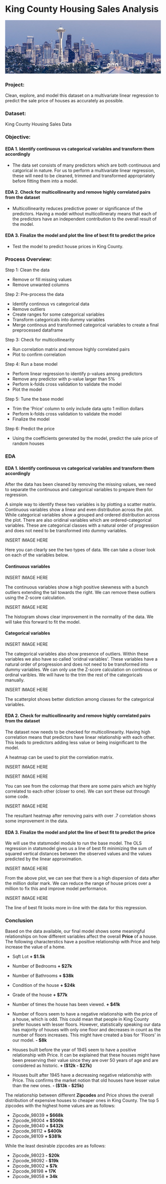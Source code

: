 # King County Housing Sales Analysis

![King County](https://github.com/dicchyant84/Module_2-Final-Project/blob/main/KC.jpg)

### Project: 

Clean, explore, and model this dataset on a multivariate linear regression to predict the sale price of houses as accurately as possible.

### Dataset:

King County Housing Sales Data

### Objective:

#### EDA 1. Identify continuous vs categorical variables and transform them accordingly

- The data set consists of many predictors which are both continuous and catgorical in nature. For us to perform a multivariate linear regression,
these will need to be cleaned, trimmed and transformed appropriately before fitting them into a model.

#### EDA 2. Check for multicollinearity and remove highly correlated pairs from the dataset 

- Multicollinearity reduces predictive power or significance of the predictors. Having a model without multicollineraty means that each of the predictors have an
independent contribution to the overall result of the model.

#### EDA 3. Finalize the model and plot the line of best fit to predict the price

- Test the model to predict house prices in King County.

### Process Overview:

Step 1: Clean the data
- Remove or fill missing values
- Remove unwanted columns

Step 2: Pre-process the data
- Identify continous vs categorical data
- Remove outliers
- Create ranges for some categorical variables
- Transform categoricals into dummy variables
- Merge continous and transformed categorical variables to create a final preprocessed dataframe

Step 3: Check for multicollinearity
- Run correlation matrix and remove highly correlated pairs
- Plot to confirm correlation

Step 4: Run a base model
- Perform linear regression to identify p-values among predictors
- Remove any predictor with p-value larger than 5%
- Perform k-folds cross validation to validate the model
- Plot the model

Step 5: Tune the base model
- Trim the 'Price' column to only include data upto 1 million dollars
- Perform k-folds cross validation to validate the model
- Finalize the model

Step 6: Predict the price
- Using the coefficients generated by the model, predict the sale price of random houses


### EDA 

#### EDA 1. Identify continuous vs categorical variables and transform them accordingly

After the data has been cleaned by removing the missing values, we need to separate the continuous and categorical variables to prepare them for regression.

A simple way to identify these two variables is by plotting a scatter matrix. Continuous variables show a linear and even distribution across the plot. While categorical variables show a grouped and ordered distribution across the plot. There are also oridinal variables which are ordered-categorical variables. These are categorical classes with a natural order of progression and does not need to be transformed into dummy variables. 

INSERT IMAGE HERE

Here you can clearly see the two types of data. We can take a closer look on each of the variables below.

#### Continuous variables

INSERT IMAGE HERE 

The continuous variables show a high positive skewness with a bunch outliers extending the tail towards the right. We can remove these outliers using the Z-score calculation.

INSERT IMAGE HERE

The histogram shows clear improvement in the normality of the data. We will take this forward to fit the model.

#### Categorical variables

INSERT IMAGE HERE

The categorical variables also show presence of outliers. Within these variables we also have so called 'oridnal variables'. These variables have a natural order of progression and does not need to be transformed into dummy variables. We can only use the Z-score calculation on continous or ordinal varibles. We will have to the trim the rest of the categoricals manually.

INSERT IMAGE HERE

The scatterplot shows better distiction among classes for the categorical variables. 

#### EDA 2. Check for multicollinearity and remove highly correlated pairs from the dataset

The dataset now needs to be checked for multicollinearity. Having high correlation means that predictors have linear relationship with each other. This leads to predictors adding less value or being insignificant to the model. 

A heatmap can be used to plot the correlation matrix.

INSERT IMAGE HERE

INSERT IMAGE HERE

You can see from the colormap that there are some pairs which are highly correlated to each other (closer to one). We can sort these out through some code.

INSERT IMAGE HERE

The resultant heatmap after removing pairs with over .7 correlation shows some improvement in the data.

#### EDA 3. Finalize the model and plot the line of best fit to predict the price

We will use the statsmodel module to run the base model. The OLS regression in statsmodel gives us a line of best fit minimizing the sum of squared vertical distances between the observed values and the values predicted by the linear approximation. 

INSERT IMAGE HERE

From the above plot, we can see that there is a high dispersion of data after the million dollar mark. We can reduce the range of house prices over a million to fix this and improve model performance.

INSERT IMAGE HERE

The line of best fit looks more in-line with the data for this regression.

### Conclusion

Based on the data available, our final model shows some meaningful relationships on how different variables affect the overall **Price** of a house. The following characterstics have a positive relationship with Price and help increase the value of a home.
* Sqft Lot                                   **+ $1.5k**       
* Number of Bedrooms                         **+ $27k** 
* Number of Bathrooms                        **+ $38k** 
* Condition of the house                     **+ $24k** 
* Grade of the house                         **+ $77k** 
* Number of times the house has been viewed. **+ $41k**  

* Number of floors seem to have a negative relationship with the price of a house, which is odd. This could mean that people in King County prefer houses with lesser floors. However, statistically speaking our data has majority of houses with only one floor and decreases in count as the number of floors increases. This might have created a bias for 'Floors' in our model.   **- $8k**

* Houses built before the year of 1945 seem to have a positive relationship with Price. It can be explained that these houses might have been preserving their value since they are over 50 years of age and are considered as historic.  **+ ($12k - $27k)**

* Houses built after 1945 have a decreasing negative relationship with Price. This confirms the market notion that old houses have lesser value than the new ones. **- ($13k - $25k)**

The relationship between different **Zipcodes** and Price shows the overall distribution of expensive houses to cheaper ones in King County. The top 5 zipcodes with the highest home values are as follows:
* Zipcode_98039	**+ $668k**
* Zipcode_98004 **+ $506k**
* Zipcode_98040	**+ $432k**
* Zipcode_98112	**+ $400k**
* Zipcode_98109 **+ $381k**

While the least desirable zipcodes are as follows:
* Zipcode_98023	**- $20k**
* Zipcode_98092	**- $19k**
* Zipcode_98002	**+ $7k**
* Zipcode_98198	**+ 17K**
* Zipcode_98058 **+ 34k**





